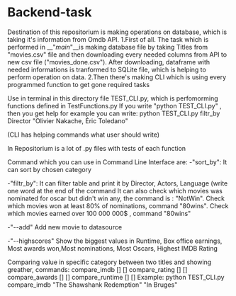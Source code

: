 # Backend-task
Destination of this repositorium is making operations on database, which is taking it's information from Omdb API.
1.First of all. The task which is performed in __"_main_"__is making database file by taking Titles from "movies.csv" file and then downloading every needed columns from API to new csv file ("movies_done.csv"). After downloading, dataframe with needed informations is tranformed to SQLite file, which is helping to perform operation on data.
2.Then there's making CLI which is using every programmed function to get gone required tasks

Use in terminal in this directory file TEST_CLI.py, which is perfomorming functions defined in TestFunctions.py
If you write "python TEST_CLI.py" , then you get help
for example you can write: python TEST_CLI.py filtr_by Director "Olivier Nakache, Éric Toledano"


(CLI has helping commands what user should write)

In Repositorium is a lot of .py files with tests of each function

Command which you can use in Command Line Interface are:
-"sort_by":
It can sort by chosen category

-"filtr_by":
It can filter table and print it by Director, Actors, Language (write one word at the end of the command
    It can also check which movies was nominated for oscar but didn't win any, the command is : "NotWin". 
    Check which movies won at least 80% of nominations, command "80wins".
    Check which movies earned over 100 000 000$ , command "80wins"
    
-"--add"
    Add new movie to datasource

-"--highscores"
    Show the biggest values in Runtime, Box office earnings, Most awards won,Most nominations, Most Oscars, Highest IMDB Rating


Comparing value in specific category between two titles and showing greather, commands:
compare_imdb [<arg1>] [<arg2>]
compare_rating [<arg1>] [<arg2>]
compare_awards [<arg1>] [<arg2>]
compare_runtime [<arg1>] [<arg2>]
Example: python TEST_CLI.py compare_imdb "The Shawshank Redemption" "In Bruges"

